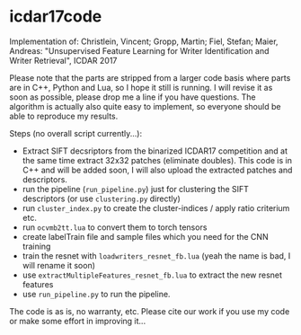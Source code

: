 # icdar17code
Implementation of: 
Christlein, Vincent; Gropp, Martin; Fiel, Stefan; Maier, Andreas: "Unsupervised Feature Learning for Writer Identification and Writer Retrieval", ICDAR 2017

Please note that the parts are stripped from a larger code basis where parts are in C++, Python and Lua, so I hope it still is running. 
I will revise it as soon as possible, please drop me a line if you have questions.
The algorithm is actually also quite easy to implement, so everyone should be able to reproduce my results. 

Steps (no overall script currently...): 
- Extract SIFT decsriptors from the binarized ICDAR17 competition and at the same time extract 32x32 patches (eliminate doubles). 
	This code is in C++ and will be added soon, I will also upload the extracted patches and descriptors. 
- run the pipeline (`run_pipeline.py`) just for clustering the SIFT descriptors (or use `clustering.py` directly) 
- run `cluster_index.py` to create the cluster-indices / apply ratio criterium etc.
- run `ocvmb2tt.lua` to convert them to torch tensors
- create labelTrain file and sample files which you need for the CNN training
- train the resnet with `loadwriters_resnet_fb.lua` (yeah the name is bad, I will rename it soon)
- use `extractMultipleFeatures_resnet_fb.lua` to extract the new resnet features 
- use `run_pipeline.py` to run the pipeline. 

The code is as is, no warranty, etc. Please cite our work if you use my code or make some effort in improving it...
